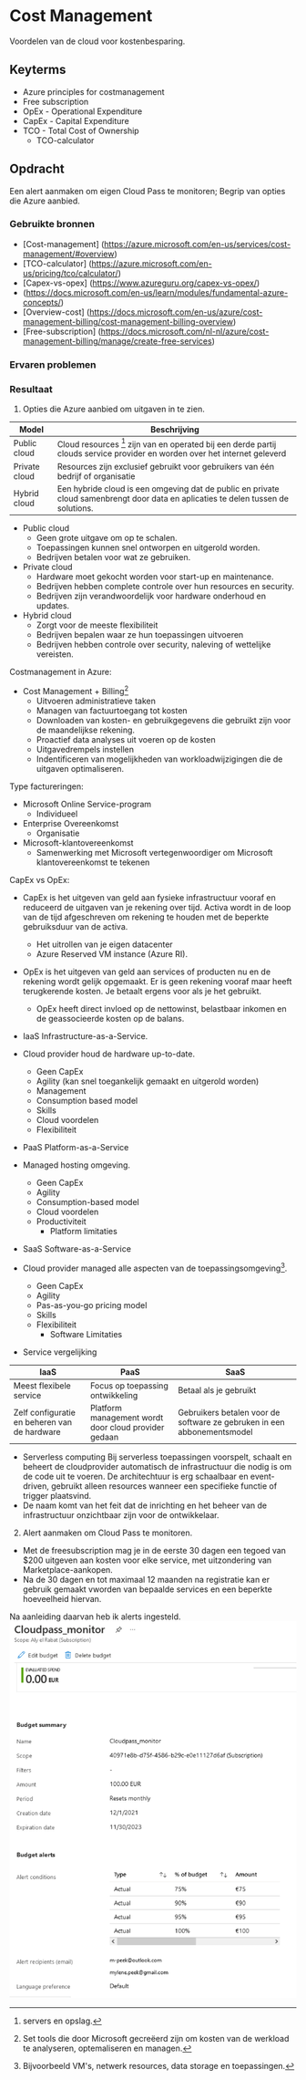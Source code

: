 # Cost Management
Voordelen van de cloud voor kostenbesparing. 

## Keyterms
* Azure principles for costmanagement
* Free subscription
* OpEx - Operational Expenditure
* CapEx - Capital Expenditure
* TCO - Total Cost of Ownership
    * TCO-calculator

## Opdracht
Een alert aanmaken om eigen Cloud Pass te monitoren;
Begrip van opties die Azure aanbied.

### Gebruikte bronnen
- [Cost-management] (https://azure.microsoft.com/en-us/services/cost-management/#overview)
- [TCO-calculator] (https://azure.microsoft.com/en-us/pricing/tco/calculator/)
- [Capex-vs-opex] (https://www.azureguru.org/capex-vs-opex/)
- (https://docs.microsoft.com/en-us/learn/modules/fundamental-azure-concepts/)
- [Overview-cost] (https://docs.microsoft.com/en-us/azure/cost-management-billing/cost-management-billing-overview)
- [Free-subscription] (https://docs.microsoft.com/nl-nl/azure/cost-management-billing/manage/create-free-services)

### Ervaren problemen


### Resultaat

1. Opties die Azure aanbied om uitgaven in te zien. 

| Model | Beschrijving |
| -------| ------- |
| Public cloud | Cloud resources [^1] zijn van en operated bij een derde partij clouds service provider en worden over het internet geleverd | 
| Private cloud | Resources zijn exclusief gebruikt voor gebruikers van één bedrijf of organisatie |
| Hybrid cloud | Een hybride cloud is een omgeving dat de public en private cloud samenbrengt door data en aplicaties te delen tussen de solutions. |

- Public cloud
    - Geen grote uitgave om op te schalen.
    - Toepassingen kunnen snel ontworpen en uitgerold worden. 
    - Bedrijven betalen voor wat ze gebruiken.
- Private cloud 
    - Hardware moet gekocht worden voor start-up en maintenance.
    - Bedrijven hebben complete controle over hun resources en security.
    - Bedrijven zijn verandwoordelijk voor hardware onderhoud en updates.
- Hybrid cloud 
    - Zorgt voor de meeste flexibiliteit
    - Bedrijven bepalen waar ze hun toepassingen uitvoeren
    - Bedrijven hebben controle over security, naleving of wettelijke vereisten. 
[^1]: servers en opslag. 

Costmanagement in Azure:
* Cost Management + Billing[^2]
    * Uitvoeren administratieve taken
    * Managen van factuurtoegang tot kosten
    * Downloaden van kosten- en gebruikgegevens die gebruikt zijn voor de maandelijkse rekening.
    * Proactief data analyses uit voeren op de kosten
    * Uitgavedrempels instellen
    * Indentificeren van mogelijkheden van workloadwijzigingen die de uitgaven optimaliseren. 

[^2]: Set tools die door Microsoft gecreëerd zijn om kosten van de werkload te analyseren, optemaliseren en managen.

Type factureringen:
* Microsoft Online Service-program
    * Individueel
* Enterprise Overeenkomst
    * Organisatie
* Microsoft-klantovereenkomst
    * Samenwerking met Microsoft vertegenwoordiger om Microsoft klantovereenkomst te tekenen

CapEx vs OpEx:
* CapEx is het uitgeven van geld aan fysieke infrastructuur vooraf en reduceerd de uitgaven van je rekening over tijd. Activa wordt in de loop van de tijd afgeschreven om rekening te houden met de beperkte gebruiksduur van de activa. 
    * Het uitrollen van je eigen datacenter 
    * Azure Reserved VM instance (Azure RI).
* OpEx is het uitgeven van geld aan services of producten nu en de rekening wordt gelijk opgemaakt. Er is geen rekening vooraf maar heeft terugkerende kosten. Je betaalt ergens voor als je het gebruikt. 
    * OpEx heeft direct invloed op de nettowinst, belastbaar inkomen en de geassocieerde kosten op de balans. 

* IaaS
Infrastructure-as-a-Service.
* Cloud provider houd de hardware up-to-date.
    * Geen CapEx
    * Agility (kan snel toegankelijk gemaakt en uitgerold worden)
    * Management
    * Consumption based model
    * Skills
    * Cloud voordelen
    * Flexibiliteit

* PaaS
Platform-as-a-Service
* Managed hosting omgeving. 
    * Geen CapEx
    * Agility
    * Consumption-based model
    * Cloud voordelen
    * Productiviteit
        * Platform limitaties

* SaaS
Software-as-a-Service
* Cloud provider managed alle aspecten van de toepassingsomgeving[^3].
    * Geen CapEx
    * Agility
    * Pas-as-you-go pricing model
    * Skills
    * Flexibiliteit
        * Software Limitaties

[^3]: Bijvoorbeeld VM's, netwerk resources, data storage en toepassingen. 

* Service vergelijking

| IaaS | PaaS | SaaS |
| --------- | ------- | ------- |
| Meest flexibele service | Focus op toepassing ontwikkeling | Betaal als je gebruikt |
| Zelf configuratie en beheren van de hardware | Platform management wordt door cloud provider gedaan | Gebruikers betalen voor de software ze gebruken in een abbonementsmodel |

* Serverless computing
Bij serverless toepassingen voorspelt, schaalt en beheert de cloudprovider automatisch de infrastructuur die nodig is om de code uit te voeren. De architechtuur is erg schaalbaar en event-driven, gebruikt alleen resources wanneer een specifieke functie of trigger plaatsvind. 
* De naam komt van het feit dat de inrichting en het beheer van de infrastructuur onzichtbaar zijn voor de ontwikkelaar. 

2. Alert aanmaken om Cloud Pass te monitoren. 
* Met de freesubscription mag je in de eerste 30 dagen een tegoed van $200 uitgeven aan kosten voor elke service, met uitzondering van Marketplace-aankopen. 
* Na de 30 dagen en tot maximaal 12 maanden na registratie kan er gebruik gemaakt vworden van bepaalde services en een beperkte hoeveelheid hiervan.

Na aanleiding daarvan heb ik alerts ingesteld.<br/>
![cloudpass-monitor](../00_includes/02_Cloud_01/cloudpass-monitor.png)